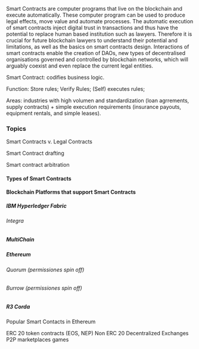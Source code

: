 

Smart Contracts are computer programs that live on the blockchain and execute automatically. These computer program can be used to produce legal effects, move value and automate processes. The automatic execution of smart contracts inject digital trust in transactions and thus have the potential to replace human based institution such as lawyers. Therefore it is crucial for future blockchain lawyers to understand their potential and limitations, as well as the basics on smart contracts design. Interactions  of smart contracts enable the creation of DAOs, new types of decentralised organisations governed and controlled by blockchain networks, which will arguably coexist and even replace the current legal entities.

Smart Contract: codifies business logic.

Function:   Store rules;
            Verify Rules;
            (Self) executes rules;
            
Areas: industries with high volumen and standardization (loan agrrements, supply contracts) + simple execution requirements (insurance payouts, equipment rentals, and simple leases).



### Topics

Smart Contracts v. Legal Contracts

Smart Contract drafting

Smart contract arbitration

#### Types of Smart Contracts

#### Blockchain Platforms that support Smart Contracts
  ##### IBM Hyperledger Fabric
  ###### Integra
  ##### MultiChain
  ##### Ethereum
   ###### Quorum (permissiones spin off)
   ###### Burrow (permissiones spin off)
  ##### R3 Corda  
  
  Popular Smart Contacts in Ethereum
  
  ERC 20 token contracts (EOS, NEP)
  Non ERC 20
    Decentralized Exchanges
      P2P marketplaces
      games
